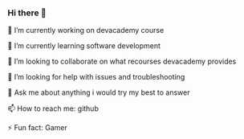 ### Hi there 👋

 🔭 I’m currently working on devacademy course
 
 🌱 I’m currently learning software development
 
 👯 I’m looking to collaborate on what recourses devacademy provides
 
 🤔 I’m looking for help with issues and troubleshooting
 
 💬 Ask me about anything i would try my best to answer
 
 📫 How to reach me: github
 
 ⚡ Fun fact: Gamer 
